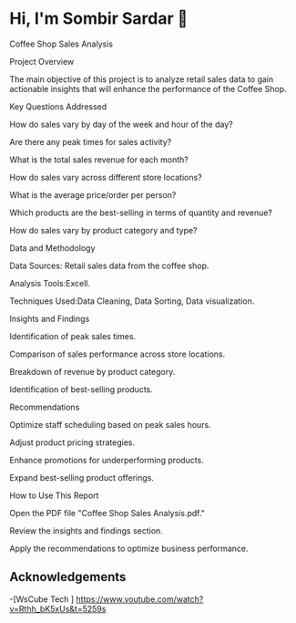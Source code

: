 
# Hi, I'm Sombir Sardar 👋

Coffee Shop Sales Analysis

Project Overview

The main objective of this project is to analyze retail sales data to gain actionable insights that will enhance the performance of the Coffee Shop.

Key Questions Addressed

How do sales vary by day of the week and hour of the day?

Are there any peak times for sales activity?

What is the total sales revenue for each month?

How do sales vary across different store locations?

What is the average price/order per person?

Which products are the best-selling in terms of quantity and revenue?

How do sales vary by product category and type?

Data and Methodology

Data Sources: Retail sales data from the coffee shop.

Analysis Tools:Excell.

Techniques Used:Data Cleaning, Data Sorting, Data visualization.

Insights and Findings

Identification of peak sales times.

Comparison of sales performance across store locations.

Breakdown of revenue by product category.

Identification of best-selling products.

Recommendations

Optimize staff scheduling based on peak sales hours.

Adjust product pricing strategies.

Enhance promotions for underperforming products.

Expand best-selling product offerings.

How to Use This Report

Open the PDF file "Coffee Shop Sales Analysis.pdf."

Review the insights and findings section.

Apply the recommendations to optimize business performance.
## Acknowledgements

 -[WsCube Tech
] https://www.youtube.com/watch?v=Rthh_bK5xUs&t=5259s

